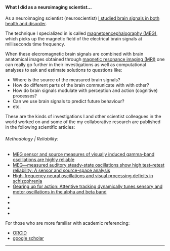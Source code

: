#### What I did as a neuroimaging scientist...

As a neuroimaging scientist (neuroscientist) [I studied brain signals in both health and disorder](https://github.com/hengrumay/brain_dances). 

The technique I specialized in is called [magnetoencephalography (MEG)](http://megcommunity.org/what-is-meg), 
which picks up the magnetic field of the electrical brain signals at milliseconds time frequency. 

When these elecromagnetic brain signals are combined with brain anatomical images obtained through 
[magnetic resonance imaging (MRI)](https://en.wikipedia.org/wiki/Magnetic_resonance_imaging) 
one can really go further in their investigations as well as computational analyses to ask and estimate solutions to questions 
like: 
- Where is the source of the measured brain signals? 
- How do different parts of the brain communicate with with other?
- How do brain signals modulate with perception and action (cognitive) processes? 
- Can we use brain signals to predict future behaviour? 
- etc. 

These are the kinds of investigations I and other scientist colleagues in the world worked on
and some of the my collaborative research are published in the following scientific articles:

###### Methodology | Reliability: 
  - [MEG sensor and source measures of visually induced gamma-band oscillations are highly reliable](https://doi.org/10.1016/j.neuroimage.2016.05.006)
  - [MEG—measured auditory steady-state oscillations show high test–retest reliability: A sensor and source-space analysis](https://doi.org/10.1016/j.neuroimage.2015.07.055)
  - [High-frequency neural oscillations and visual processing deficits in schizophrenia](https://www.frontiersin.org/articles/10.3389/fpsyg.2013.00621/full)
  - [Gearing up for action: Attentive tracking dynamically tunes sensory and motor oscillations in the alpha and beta band](https://doi.org/10.1016/j.neuroimage.2013.04.120)
  - []()
  - []()
  - []()
  - []()


For those who are more familiar with academic referencing:     
<!-- 
- [ResearchGate](https://www.researchgate.net/profile/H_Rm_Tan2) 
--> 
- [ORCID](http://orcid.org/0000-0003-2109-0781)   
- [google scholar](https://scholar.google.com/citations?hl=en&user=dYvmLyMAAAAJ&view_op=list_works&gmla=AJsN-F605v5T0dj_KdhP2FNbxZXz5HDUnEoZWVTI6Z-ZmGvPtEdL5GJMKF8bZ36DB667bQQiaMz1_o1LR76E2xQPOu_4IagLBg)  

-----

